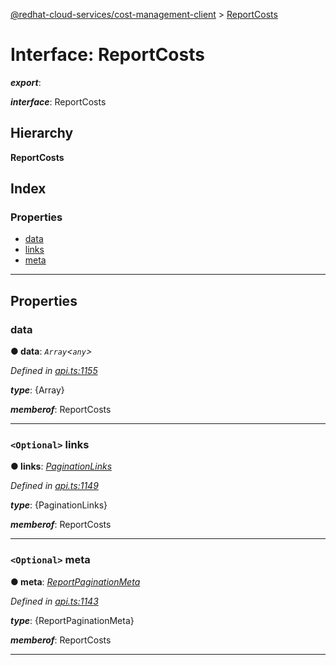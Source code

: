 [@redhat-cloud-services/cost-management-client](../README.md) > [ReportCosts](../interfaces/reportcosts.md)

# Interface: ReportCosts

*__export__*: 

*__interface__*: ReportCosts

## Hierarchy

**ReportCosts**

## Index

### Properties

* [data](reportcosts.md#data)
* [links](reportcosts.md#links)
* [meta](reportcosts.md#meta)

---

## Properties

<a id="data"></a>

###  data

**● data**: *`Array`<`any`>*

*Defined in [api.ts:1155](https://github.com/RedHatInsights/javascript-clients/blob/master/packages/cost-management/api.ts#L1155)*

*__type__*: {Array}

*__memberof__*: ReportCosts

___
<a id="links"></a>

### `<Optional>` links

**● links**: *[PaginationLinks](paginationlinks.md)*

*Defined in [api.ts:1149](https://github.com/RedHatInsights/javascript-clients/blob/master/packages/cost-management/api.ts#L1149)*

*__type__*: {PaginationLinks}

*__memberof__*: ReportCosts

___
<a id="meta"></a>

### `<Optional>` meta

**● meta**: *[ReportPaginationMeta](reportpaginationmeta.md)*

*Defined in [api.ts:1143](https://github.com/RedHatInsights/javascript-clients/blob/master/packages/cost-management/api.ts#L1143)*

*__type__*: {ReportPaginationMeta}

*__memberof__*: ReportCosts

___

